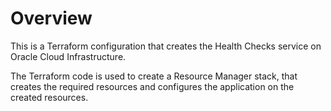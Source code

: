 # Overview
This is a Terraform configuration that creates the Health Checks service on Oracle Cloud Infrastructure.

The Terraform code is used to create a Resource Manager stack, that creates the required resources and configures the application on the created resources.